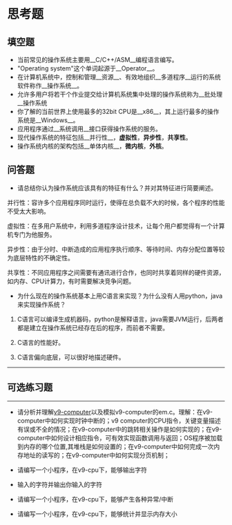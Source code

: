 # 思考题

## 填空题

* 当前常见的操作系统主要用__C/C++/ASM__编程语言编写。
* "Operating system"这个单词起源于__Operator__。
* 在计算机系统中，控制和管理__资源__、有效地组织__多道程序__运行的系统软件称作__操作系统__。
* 允许多用户将若干个作业提交给计算机系统集中处理的操作系统称为__批处理__操作系统
* 你了解的当前世界上使用最多的32bit CPU是__x86__，其上运行最多的操作系统是__Windows__。
* 应用程序通过__系统调用__接口获得操作系统的服务。
* 现代操作系统的特征包括__并行性__，__虚拟性__，__异步性__，__共享性__。
* 操作系统内核的架构包括__单体内核__，__微内核__，__外核__。


## 问答题

- 请总结你认为操作系统应该具有的特征有什么？并对其特征进行简要阐述。

并行性：容许多个应用程序同时运行，使得在总负载不大的时候，各个程序的性能不受太大影响。

虚拟性：在多用户系统中，利用多道程序设计技术，让每个用户都觉得有一个计算机专门为他服务。

异步性：由于分时、中断造成的应用程序执行顺序、等待时间、内存分配位置等较为底层特性的不确定性。

共享性：不同应用程序之间需要有通讯进行合作，也同时共享着同样的硬件资源，如内存、CPU计算力，有时需要解决竞争问题。

- 为什么现在的操作系统基本上用C语言来实现？为什么没有人用python，java来实现操作系统？

1. C语言可以编译生成机器码，python是解释语言，java需要JVM运行，后两者都是建立在操作系统已经存在后的程序，而前者不需要。

2. C语言的性能好。

3. C语言偏向底层，可以很好地描述硬件。

---

## 可选练习题

---

- 请分析并理解[v9\-computer](https://github.com/chyyuu/os_tutorial_lab/blob/master/v9_computer/docs/v9_computer.md)以及模拟v9\-computer的em.c。理解：在v9\-computer中如何实现时钟中断的；v9 computer的CPU指令，关键变量描述有误或不全的情况；在v9\-computer中的跳转相关操作是如何实现的；在v9\-computer中如何设计相应指令，可有效实现函数调用与返回；OS程序被加载到内存的哪个位置,其堆栈是如何设置的；在v9\-computer中如何完成一次内存地址的读写的；在v9\-computer中如何实现分页机制；


- 请编写一个小程序，在v9-cpu下，能够输出字符


- 输入的字符并输出你输入的字符


- 请编写一个小程序，在v9-cpu下，能够产生各种异常/中断


- 请编写一个小程序，在v9-cpu下，能够统计并显示内存大小
